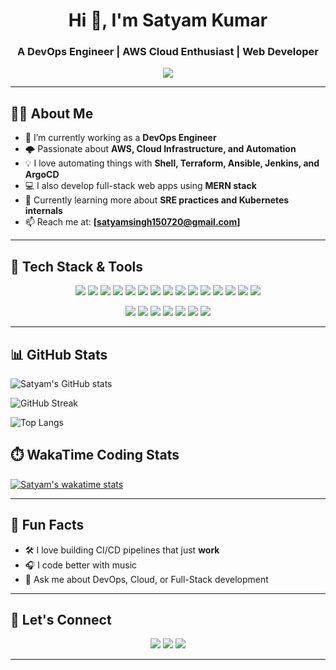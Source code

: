 <h1 align="center">Hi 👋, I'm Satyam Kumar</h1>
<h3 align="center">A DevOps Engineer | AWS Cloud Enthusiast | Web Developer</h3>

<p align="center">
  <img src="https://readme-typing-svg.demolab.com/?lines=DevOps%20Engineer;AWS%20Certified;Linux%20%7C%20Docker%20%7C%20Kubernetes;Infrastructure%20as%20Code%20with%20Terraform;Full-Stack%20Web%20Developer" />
</p>

---

## 🧑‍💻 About Me

- 🔭 I’m currently working as a **DevOps Engineer**
- 🌩️ Passionate about **AWS, Cloud Infrastructure, and Automation**
- 💡 I love automating things with **Shell, Terraform, Ansible, Jenkins, and ArgoCD**
- 💻 I also develop full-stack web apps using **MERN stack**
- 🌱 Currently learning more about **SRE practices and Kubernetes internals**
- 📫 Reach me at: **[satyamsingh150720@gmail.com]**

---

## 🚀 Tech Stack & Tools

<p align="center">
  <!-- DevOps Tools -->
  <img src="https://img.shields.io/badge/Linux-FCC624?style=for-the-badge&logo=linux&logoColor=black" />
  <img src="https://img.shields.io/badge/Bash-121011?style=for-the-badge&logo=gnu-bash&logoColor=white" />
  <img src="https://img.shields.io/badge/Git-F05032?style=for-the-badge&logo=git&logoColor=white" />
  <img src="https://img.shields.io/badge/GitHub-181717?style=for-the-badge&logo=github&logoColor=white" />
  <img src="https://img.shields.io/badge/Docker-2496ED?style=for-the-badge&logo=docker&logoColor=white" />
  <img src="https://img.shields.io/badge/Kubernetes-326CE5?style=for-the-badge&logo=kubernetes&logoColor=white" />
  <img src="https://img.shields.io/badge/Terraform-7B42BC?style=for-the-badge&logo=terraform&logoColor=white" />
  <img src="https://img.shields.io/badge/Ansible-EE0000?style=for-the-badge&logo=ansible&logoColor=white" />
  <img src="https://img.shields.io/badge/ArgoCD-FE5000?style=for-the-badge&logo=argo&logoColor=white" />
  <img src="https://img.shields.io/badge/Jenkins-D24939?style=for-the-badge&logo=jenkins&logoColor=white" />
  <img src="https://img.shields.io/badge/GitLab-FC6D26?style=for-the-badge&logo=gitlab&logoColor=white" />
  <img src="https://img.shields.io/badge/Slack-4A154B?style=for-the-badge&logo=slack&logoColor=white" />
  <img src="https://img.shields.io/badge/Jira-0052CC?style=for-the-badge&logo=jira&logoColor=white" />
  <img src="https://img.shields.io/badge/Grafana-F46800?style=for-the-badge&logo=grafana&logoColor=white" />
  <img src="https://img.shields.io/badge/Prometheus-E6522C?style=for-the-badge&logo=prometheus&logoColor=white" />
</p>

<p align="center">
  <!-- Web Dev Tools -->
  <img src="https://img.shields.io/badge/HTML5-E34F26?style=for-the-badge&logo=html5&logoColor=white" />
  <img src="https://img.shields.io/badge/CSS3-1572B6?style=for-the-badge&logo=css3&logoColor=white" />
  <img src="https://img.shields.io/badge/TailwindCSS-38B2AC?style=for-the-badge&logo=tailwind-css&logoColor=white" />
  <img src="https://img.shields.io/badge/JavaScript-F7DF1E?style=for-the-badge&logo=javascript&logoColor=black" />
  <img src="https://img.shields.io/badge/ReactJS-61DAFB?style=for-the-badge&logo=react&logoColor=black" />
  <img src="https://img.shields.io/badge/ExpressJS-000000?style=for-the-badge&logo=express&logoColor=white" />
  <img src="https://img.shields.io/badge/MongoDB-47A248?style=for-the-badge&logo=mongodb&logoColor=white" />
</p>

---

## 📊 GitHub Stats

![Satyam's GitHub stats](https://github-readme-stats.vercel.app/api?username=satyamkumar1507&show_icons=true&theme=dark)

![GitHub Streak](https://github-readme-streak-stats.herokuapp.com/?user=satyamkumar1507&theme=dark)

![Top Langs](https://github-readme-stats.vercel.app/api/top-langs/?username=satyamkumar1507&layout=compact&theme=dark)

## ⏱️ WakaTime Coding Stats

[![Satyam's wakatime stats](https://github-readme-stats.vercel.app/api/wakatime?username=satyamkumar1507&theme=dark)](https://wakatime.com/@satyamkumar1507)

---

## 🧠 Fun Facts

- 🛠️ I love building CI/CD pipelines that just **work**
- 🎧 I code better with music
- 💬 Ask me about DevOps, Cloud, or Full-Stack development

---

## 🔗 Let's Connect

<p align="center">
  <a href="mailto:your.satyamsingh150720@gmail.com.com"><img src="https://img.shields.io/badge/Email-D14836?style=for-the-badge&logo=gmail&logoColor=white" /></a>
  <a href="www.linkedin.com/in/satyam-kumar-9a711b28b"><img src="https://img.shields.io/badge/LinkedIn-0A66C2?style=for-the-badge&logo=linkedin&logoColor=white" /></a>
  <a href="https://your-portfolio.com"><img src="https://img.shields.io/badge/Portfolio-12100E?style=for-the-badge&logo=github&logoColor=white" /></a>
</p>

---

<!-- README generated with ❤️ by ChatGPT -->

